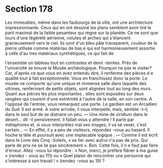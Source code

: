# Section 178

Les immeubles, même dans les faubourgs de la ville, ont une
architecture impressionnante. Ceux qui en ont dessiné les plans
semblent avoir tiré le parti maximal de la faible pesanteur qui
règne sur  la planète. Ce ne sont que tours d'une légèreté
aérienne, volutes et arches qui s'élancent gracieusement vers le
ciel. Ils sont d'un bleu pâle transparent, couleur de la pierre
utilisée comme matériau de bas.e qui est harmonieusement
assortie à celle d'au tres matériaux synthétiques, ce qui fait de




l'ensemble un tableau tout en contrastes et demi -teintes. Près de
l'université se trouve le Musée archéologique. Pourquoi ne pas le
visiter? Car, d'après ce que vous en avez entendu dire, il
renferme des pièces d e qualité tout à fait exceptionnelle. Vous en
franchissez donc la porte. Le musée ne comporte qu'une unique
et immense salle dans laquelle des vitrines, renfermant de petits
objets, sont alignées tout au long des murs. Quant aux pièces les
plus importantes , elles sont exposées sur deux rangées qui
courent d'une extrémité à l'autre de la salle, en son centre. A
l'opposé de l'entrée, vous remarquez une porte. Le gardien est un
Arcadien du Sud. Il est armé. A votre arrivée, il vous interpelle,
mais, semble -t-il, dans le seul but de se distraire un peu.
— Une mine de ziridium dans le désert... dit -il pensivement.
Il fallait vous y attendre ! Il parle par métaphores et, si vous
interprétez mal ses images, il va se vexer, c'est certain...
— En effet, il y a peu de  visiteurs, répondez -vous au hasard.
Il hoche la tête et poursuit avec une implacable logique :
— Comme il est écrit dans le Livre des Cinq -Soleils, « se lier avec
autrui n'a pas de prix. Qui parle de prix ne se lie pas sincèrement
».
Bon. Cette fois, il n e faut pas faire d'erreur. Allez -vous lui
répondre : « Non, merci, je préfère flâner à ma guise » (rendez -
vous au 111) ou « Quel plaisir de rencontrer une personne qui
s'intéresse à son travail ! » (rendez -vous au 19) ?